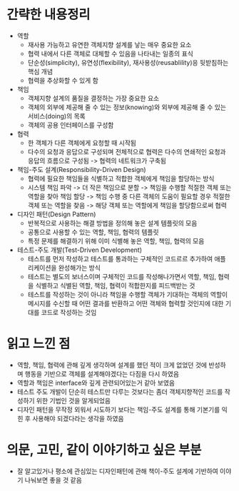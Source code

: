 # 간략한 내용정리
- 역할
    - 재사용 가능하고 유연한 객체지향 설계를 낳는 매우 중요한 요소
    - 협력 내에서 다른 객체로 대체할 수 있음을 나타내는 일종의 표식
    - 단순성(simplicity), 유연성(flexibility), 재사용성(reusablility)응 뒷받침하는 핵심 개념
    - 협력을 추상화할 수 있게 함
- 책임
    - 객체지향 설계의 품질을 결정하는 가장 중요한 요소
    - 객체의 외부에 제공해 줄 수 있는 정보(knowing)와 외부에 제공해 줄 수 있는 서비스(doing)의 목록
    - 객체의 공용 인터페이스를 구성함
- 협력
    - 한 객체가 다른 객체에게 요청할 때 시작됨
    - 다수의 요청과 응답으로 구성되며 전체적으로 협력은 다수의 연쇄적인 요청과 응답의 흐름으로 구성됨 -> 협력의 네트워크가 구축됨
- 책임-주도 설계(Responsibility-Driven Design)
    - 협력에 필요한 책임들을 식별하고 적합한 객체에게 책임을 할당하는 방식
    - 시스템 책임 파악 -> 더 작은 책임으로 분할 -> 책임을 수행할 적절한 객체 또는 역할을 찾아 책임 할당 -> 책임 수행 중 다른 객체의 도움이 필요할 경우 적절한 객체 또는 역할을 찾음 -> 해당 객체 또는 역할에게 책임을 할당함으로써 협력
- 디자인 패턴(Design Pattern)
    - 반복적으로 사용하는 해결 방법을 정의해 놓은 설계 템플릿의 모음
    - 공통으로 사용할 수 있는 역할, 책임, 협력의 템플릿
    - 특정 문제를 해결하기 위해 이미 식별해 놓은 역할, 책임, 협력의 모음
- 테스트-주도 개발(Test-Driven Development)
    - 테스트를 먼저 작성하고 테스트를 통과하는 구체적인 코드르르 추가하여 애플리케이션을 완성해가는 방식
    - 테스트는 별도의 보너스이며 구체적인 코드를 작성해나가면서 역할, 책임, 협력을 식별하고 식별된 역할, 책임, 협력이 적합한지를 피드백받는 것
    - 테스트를 작성하는 것이 아니라 책임을 수행할 객체가 기대하는 객체의 역할이 메시지를 수신할 때 어떤 결과를 반환하고 어떤 객체와 협력할 것인지에 대한 기대를 코드로 작성하는 것임

# 읽고 느낀 점
- 역할, 책임, 협력에 관해 깊게 생각하며 설계를 했던 적이 크게 없었던 것에 반성하며 행동을 기반으로 객체를 설계해야겠다는 다짐을 다시 하였음
- 역할과 책임은 interface와 깊게 관련되어있는거 같아 보였음
- 테스트 주도 개발이 단순히 테스트만 다루는 것보다는 좀더 객체지향적인 코드를 작성하기 위한 기법인 것을 알게되었음
- 디자인 패턴을 무작정 외워서 시도하기 보다는 책임-주도 설계를 통해 기본기를 익힌 후 사용해야 되겠다라는 생각을 하였음

# 의문, 고민, 같이 이야기하고 싶은 부분
- 잘 알고있거나 평소에 관심있는 디자인패턴에 관해 책이-주도 설계에 기반하여 이야기 나눠보면 좋을 것 같음